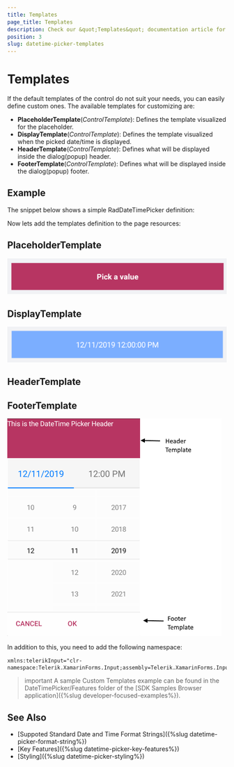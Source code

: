 ```yaml
---
title: Templates
page_title: Templates
description: Check our &quot;Templates&quot; documentation article for Telerik DateTimePicker for Xamarin control.
position: 3
slug: datetime-picker-templates
---
```


# Templates

If the default templates of the control do not suit your needs, you can easily define custom ones. The available templates for customizing are:

* **PlaceholderTemplate**(*ControlTemplate*): Defines the template visualized for the placeholder.  
* **DisplayTemplate**(*ControlTemplate*): Defines the template visualized when the picked date/time is displayed.
* **HeaderTemplate**(*ControlTemplate*): Defines what will be displayed inside the dialog(popup) header.
* **FooterTemplate**(*ControlTemplate*): Defines what will be displayed inside the dialog(popup) footer.

## Example

The snippet below shows a simple RadDateTimePicker definition:

<snippet id='datetimepicker-custom-templates' />

Now lets add the templates definition to the page resources:

## PlaceholderTemplate

<snippet id='datetimepicker-placeholder-template' />

![RadDateTimePicker PlaceholderTemplate](images/datetimepicker_placeholder_template.png)

## DisplayTemplate

<snippet id='datetimepicker-display-template' />

![RadDateTimePicker DisplayTemplate](images/datetimepicker_display_template.png)

## HeaderTemplate

<snippet id='datetimepicker-header-template' />

## FooterTemplate

<snippet id='datetimepicker-footer-template' />

![RadDateTimePicker FooterTemplate](images/datetimepicker_header_footer_template.png)

In addition to this, you need to add the following namespace:

```XAML
xmlns:telerikInput="clr-namespace:Telerik.XamarinForms.Input;assembly=Telerik.XamarinForms.Input"
```

>important A sample Custom Templates example can be found in the DateTimePicker/Features folder of the [SDK Samples Browser application]({%slug developer-focused-examples%}).

## See Also

- [Suppoted Standard Date and Time Format Strings]({%slug datetime-picker-format-string%})
- [Key Features]({%slug datetime-picker-key-features%})
- [Styling]({%slug datetime-picker-styling%})